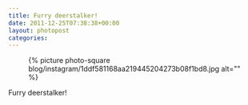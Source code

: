 ```yaml
---
title: Furry deerstalker!
date: 2011-12-25T07:38:38+00:00
layout: photopost
categories:
---
```


<figure class="photo photo--square">
  {% picture photo-square blog/instagram/1ddf581168aa219445204273b08f1bd8.jpg alt="" %}
</figure>

Furry deerstalker!
